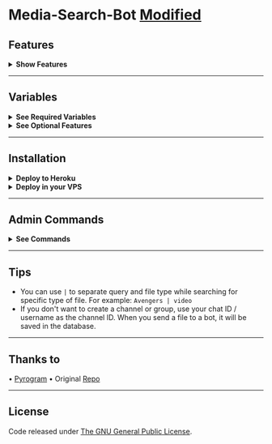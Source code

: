 # Media-Search-Bot [Modified](https://github.com/Mahesh0253/Media-Search-bot)

## Features
<details>
  <summary><b>Show Features</b></summary>
<br/>

* Imdb posters for autofilter.
* Custom captions for your files.
* Index command to index all the files in a given channel (No USER_SESSION Required).
* Ability to Index Public Channels without being admin.
* Support Auto-Filter (Both in PM and in Groups)
* Once files saved in Database , exists until you manually deletes. (No Worry if post gets deleted from source channel.)
* Added Force subscribe (Only channel subscribes can use the bot)
* Ability to restrict groups(AUTH_GROUPS)

</details>

---

## Variables
<details>
  <summary><b>See Required Variables</b></summary>
<br/>

* `BOT_TOKEN`: Create a bot using [@BotFather](https://telegram.dog/BotFather), and get the Telegram API Token.
* `API_ID`: Get this value from [telegram.org](https://my.telegram.org/apps)
* `API_HASH`: Get this value from [telegram.org](https://my.telegram.org/apps)
* `CHANNELS`: Username or ID of channel or group. Separate multiple IDs by space
* `ADMINS`: Username or ID of Admin. Separate multiple Admins by space
* `DATABASE_URI`: [mongoDB](https://www.mongodb.com) URI. Get this value from [mongoDB](https://www.mongodb.com). For more help watch this [video](https://youtu.be/nj-lJfkgb6w)
* `DATABASE_NAME`: Name of the database in [mongoDB](https://www.mongodb.com). For more help watch this [video](https://youtu.be/nj-lJfkgb6w)

</details>

<details>
  <summary><b>See Optional Features</b></summary>
<br/>

* `OMDB_API_KEY`: OMBD_API_KEY to generate imdb poster for filter results.Get it from [omdbapi.com](http://www.omdbapi.com/apikey.aspx)
* `CUSTOM_FILE_CAPTION` : A custom caption for your files. You can format it with file_name, file_size, file_caption.(supports html formating)
Example: `<b>Join [tgbotsProject](https://t.me/tgbotsProject) for more useful bots</b>\n\n<code>{file_name}</code>\nSize{file_size}\n{file_caption}.`
* `AUTH_GROUPS` : ID of groups which bot should work as autofilter, bot can only work in thease groups. If not given , bot can be used in any group.
* `COLLECTION_NAME`: Name of the collections. Defaults to Telegram_files. If you going to use same database, then use different collection name for each bot
* `CACHE_TIME`: The maximum amount of time in seconds that the result of the inline query may be cached on the server
* `USE_CAPTION_FILTER`: Whether bot should use captions to improve search results. (True/False)
* `AUTH_USERS`: Username or ID of users to give access of inline search. Separate multiple users by space. Leave it empty if you don't want to restrict bot usage.
* `AUTH_CHANNEL`: ID of channel. Without subscribing this channel users cannot use bot.
* `START_MSG`: Welcome message for start command.

</details>

---

## Installation

<details><summary><b>Deploy to Heroku</b></summary>
<p>
<br>
<a href="https://heroku.com/deploy?template=https://github.com/ZauteKm/Media-Search-Bot">
  <img src="https://www.herokucdn.com/deploy/button.svg" alt="Deploy">
</a>
</p>
</details>

<details>
  <summary><b>Deploy in your VPS</b></summary>
<br/>

```bash
# Create virtual environment
python3 -m venv env

# Activate virtual environment
env\Scripts\activate.bat # For Windows
source env/bin/activate # For Linux or MacOS

# Install Packages
pip3 install -r requirements.txt

# Edit info.py with variables as given below then run bot
python3 bot.py
```
Check [`sample_info.py`](sample_info.py) before editing [`info.py`](info.py) file

</details>

---

## Admin Commands
<details>
  <summary><b>See Commands</b></summary>
<br/>

/channel - Get basic infomation about channels
/total - Show total of saved files
/delete - Delete file from database
/index - Index all files from channel.
/logger - Get log file

</details>

---

## Tips
- You can use `|` to separate query and file type while searching for specific type of file. For example: `Avengers | video`
- If you don't want to create a channel or group, use your chat ID / username as the channel ID. When you send a file to a bot, it will be saved in the database.

---

## Thanks to 
• [Pyrogram](https://github.com/pyrogram/pyrogram)
• Original [Repo](https://github.com/Mahesh0253/Media-Search-bot)

---

## License
Code released under [The GNU General Public License](LICENSE).
